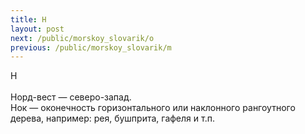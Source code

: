 ```yaml
---
title: Н
layout: post
next: /public/morskoy_slovarik/o
previous: /public/morskoy_slovarik/m
---
```


Н  
   
Норд-вест — северо-запад.  
Нок — оконечность горизонтального или наклонного рангоутного дерева, например: рея, бушприта, гафеля и т.п.